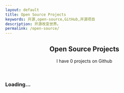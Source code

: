```yaml
---
layout: default
title: Open Source Projects
keywords: 开源,open-source,GitHub,开源项目
description: 开源改变世界。
permalink: /open-source/
---
```


<section class="container">
    <header class="text-center">
        <h1>Open Source Projects</h1>
        <p class="lead">I have <span class="repo-count">0</span> projects on Github</p>
    </header>
    <div class="repo-list">
      <div class="blankslate"><h3>Loading...</h3></div>
    </div>
</section>
<div id="repo-template" style="display:none">
  <li class="collection-card">
      <a href="[repo.html_url]" target="_blank" class="collection-card-image geopattern" data-pattern-id="[repo.name]">
          <h3 class="collection-card-title">[repo.name]</h3>
      </a>
      <p class="collection-card-body">[repo.description]</p>
      <div class="collection-card-meta">
        <span class="meta-info tooltipped tooltipped-n [repo.language]" aria-label="[repo.language] project">[repo.language]</span>
        <span class="meta-info tooltipped tooltipped-n" aria-label="[repo.stargazers_count] stars">
            <span class="octicon octicon-star"></span> [repo.stargazers_count]</span>
        <span class="meta-info tooltipped tooltipped-n" aria-label="[repo.forks_count] forks">
            <span class="octicon octicon-git-branch"></span> [repo.forks_count]
        </span>
        <span class="meta-info tooltipped tooltipped-n" aria-label="最后更新于：[repo.updated_at]">
            <span class="octicon octicon-clock"></span>
            <time datetime="[repo.updated_at]" title="[repo.updated_at]"> [repo.updated_at]</time>
        </span>
      </div>
  </li>
</div>
<script src="/assets/js/underscore-min.js"></script>
<script>
    $(document).ready(function(){
        var repoListWrap = $('.repo-list');
        var repoList = $('<ul class="collection-listing clearfix"></ul>');
        var repoCount = 0;

        $.get('https://api.github.com/users/{{ site.github_username }}/repos?type=owner',
          function(repos){
            if (!repos) {
              repoListWrap.html('<div class="blankslate"><h3>加载失败</h3><p>请刷新或稍后再试...</p></div>');
            };
            
            repos = _.sortBy(repos, function(repo){
                return - (repo.stargazers_count + repo.forks_count + repo.watchers_count);
            });
            
            repos.forEach(function(repo){
                if (repo.fork) return;
                repoCount++;

                var date = new Date(repo.updated_at);

                // repo.updated_at = date.getFullYear() + '-' + (date.getMonth() + 1) + '-' + date.getDay() + ' ' + date.getHours() + ':' + date.getMinutes();
                repo.updated_at = date.getFullYear() + '-' + (date.getMonth() + 1) + '-' + date.getDay();
                repo.language = repo.language || 'unknown';

                var repoTemplate = $('#repo-template').html();
                var item = repoTemplate.replace(/\[(.*?)\]/g, function(){
                    return eval(arguments[1]);
                });

                repoList.append(item);
            });

            repoListWrap.html(repoList);
            $('.repo-count').html(repoCount);

            $('.geopattern').each(function(){
              $(this).geopattern($(this).data('pattern-id'));
            });
        });
    });
</script>
